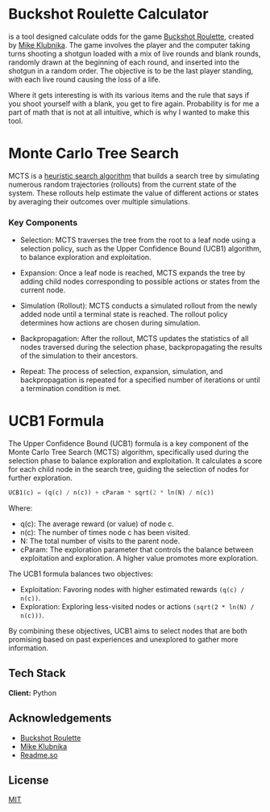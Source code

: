 
# Buckshot Roulette Calculator

is a tool designed calculate odds for the game [Buckshot Roulette](https://store.steampowered.com/app/2835570/Buckshot_Roulette/), created by [Mike Klubnika](https://mikeklubnika.itch.io/). The game involves the player and the computer taking turns shooting a shotgun loaded with a mix of live rounds and blank rounds, randomly drawn at the beginning of each round, and inserted into the shotgun in a random order. The objective is to be the last player standing, with each live round causing the loss of a life.

Where it gets interesting is with its various items and the rule that says if you shoot yourself with a blank, you get to fire again. Probability is for me a part of math that is not at all intuitive, which is why I wanted to make this tool.


# Monte Carlo Tree Search
MCTS is a [heuristic search algorithm](https://en.wikipedia.org/wiki/Heuristic_(computer_science)) that builds a search tree by simulating numerous random trajectories (rollouts) from the current state of the system. These rollouts help estimate the value of different actions or states by averaging their outcomes over multiple simulations.
### Key Components

- Selection: MCTS traverses the tree from the root to a leaf node using a selection policy, such as the Upper Confidence Bound (UCB1) algorithm, to balance exploration and exploitation.

- Expansion: Once a leaf node is reached, MCTS expands the tree by adding child nodes corresponding to possible actions or states from the current node.

- Simulation (Rollout): MCTS conducts a simulated rollout from the newly added node until a terminal state is reached. The rollout policy determines how actions are chosen during simulation.

- Backpropagation: After the rollout, MCTS updates the statistics of all nodes traversed during the selection phase, backpropagating the results of the simulation to their ancestors.

- Repeat: The process of selection, expansion, simulation, and backpropagation is repeated for a specified number of iterations or until a termination condition is met.


# UCB1 Formula
The Upper Confidence Bound (UCB1) formula is a key component of the Monte Carlo Tree Search (MCTS) algorithm, specifically used during the selection phase to balance exploration and exploitation. It calculates a score for each child node in the search tree, guiding the selection of nodes for further exploration.

```python
UCB1(c) = (q(c) / n(c)) + cParam * sqrt(2 * ln(N) / n(c))
```
Where:

- q(c): The average reward (or value) of node c.
- n(c): The number of times node c has been visited.
- N: The total number of visits to the parent node.
- cParam: The exploration parameter that controls the balance between exploitation and exploration. A higher value promotes more exploration.

The UCB1 formula balances two objectives:
- Exploitation: Favoring nodes with higher estimated rewards ```(q(c) / n(c))```.
- Exploration: Exploring less-visited nodes or actions ```(sqrt(2 * ln(N) / n(c)))```.

By combining these objectives, UCB1 aims to select nodes that are both promising based on past experiences and unexplored to gather more information.
## Tech Stack

**Client:** Python


## Acknowledgements
 - [Buckshot Roulette](https://store.steampowered.com/app/2835570/Buckshot_Roulette/)
 - [Mike Klubnika](https://mikeklubnika.itch.io/)
 - [Readme.so](https://readme.so)
 


## License

[MIT](https://choosealicense.com/licenses/mit/)

